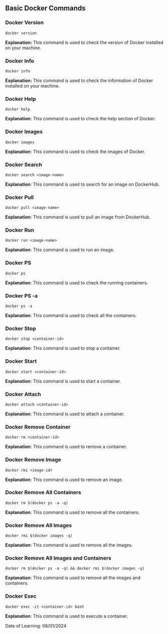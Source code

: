 ## Basic Docker Commands

### Docker Version
```
docker version
```
**Explanation:** This command is used to check the version of Docker installed on your machine.

### Docker Info
```
docker info
```
**Explanation:** This command is used to check the information of Docker installed on your machine.

### Docker Help
```
docker help
```
**Explanation**: This command is used to check the help section of Docker.

### Docker Images
```
docker images
```
**Explanation**: This command is used to check the images of Docker.

### Docker Search
```
docker search <image-name>
```
**Explanation**: This command is used to search for an image on DockerHub.

### Docker Pull
```
docker pull <image-name>
```
**Explanation**: This command is used to pull an image from DockerHub.

### Docker Run
```
docker run <image-name>
```
**Explanation**: This command is used to run an image.

### Docker PS
```
docker ps
```
**Explanation**: This command is used to check the running containers.

### Docker PS -a
```
docker ps -a
```
**Explanation**: This command is used to check all the containers.

### Docker Stop
```
docker stop <container-id>
```
**Explanation**: This command is used to stop a container.

### Docker Start
```
docker start <container-id>
```
**Explanation**: This command is used to start a container.

### Docker Attach
```
docker attach <container-id>
```
**Explanation**: This command is used to attach a container.

### Docker Remove Container
```
docker rm <container-id>
```
**Explanation**: This command is used to remove a container.

### Docker Remove Image
```
docker rmi <image-id>
```
**Explanation**: This command is used to remove an image.

### Docker Remove All Containers
```
docker rm $(docker ps -a -q)
```
**Explanation**: This command is used to remove all the containers.

### Docker Remove All Images
```
docker rmi $(docker images -q)
```
**Explanation**: This command is used to remove all the images.

### Docker Remove All Images and Containers
```
docker rm $(docker ps -a -q) && docker rmi $(docker images -q)
```
**Explanation**: This command is used to remove all the images and containers.

### Docker Exec
```
docker exec -it <container-id> bash
```
**Explanation**: This command is used to execute a container.

Date of Learning: 06/01/2024